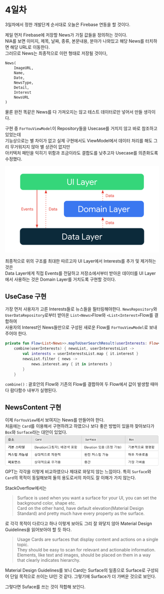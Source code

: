 # 4일차

3일차에서 정한 개발단계 순서대로 오늘은 Firebase 연동을 할 것이다.

제일 먼저 Firebase에 저장할 News가 가질 값들을 정의하는 것이다.   
NIA를 보면 이미지, 제목, 날짜, 종류, 본문내용, 분야가 나와있고 해당 News를 터치하면 해당 URL로 이동한다.   
그러므로 News는 최종적으로 이런 형태로 저장될 것이다,
```
News(
    ImageURL,
    Name,
    Date,
    NewsType,
    Detail,
    Interest
    NewsURL
)
```

물론 완전 똑같은 News를 다 가져오지는 않고 테스트 데이터로만 넣어서 만들 생각이다.

구현 중 `ForYouViewModel`이 Repository들을 Usecase를 거치지 않고 바로 참조하고 있었는데   
기능상으로는 별 차이가 없고 실제 구현에서도 ViewModel에서 데이터 처리를 해도 그리 무거워지지 않아 별 상관이 없지만   
아키텍처 패턴을 익히기 위함과 조금이라도 결합도를 낮추고자 Usecase를 의존화도록 수정했다.

![img_2.png](img_2.png)

최종적으로 위의 구조를 최대한 따르고자 UI Layer에서 Interests를 추가 및 제거하는 것은   
Data Layer에게 직접 Events를 전달하고 저장소에서부터 받아온 데이터를 UI Layer에서 사용하는 것은 Domain Layer를 거치도록 구현할 것이다.

## UseCase 구현
가장 먼저 사용자가 고른 Interests들로 뉴스들을 필터링해야한다.
`NewsRepository`와 `UserDataRepository`로부터 받아온 `List<News>`Flow와 `<List<Interest>`Flow를 결합하여   
사용자의 Interest인 News들만으로 구성된 새로운 Flow를 `ForYouViewModel`로 보내주어야 한다.

```kotlin
private fun Flow<List<News>>.mapToUserSearchResult(userInterests: Flow<List<UserInterest>>): Flow<List<News>> =
    combine(userInterests) { newsList, userInterestsList ->
        val interests = userInterestsList.map { it.interest }
        newsList.filter { news ->
            news.interest.any { it in interests }
        }
    }
```
 
`combine()` : 괄호안의 Flow와 기존의 Flow를 결합하여 두 Flow에서 값이 발생할 때마다 람다함수 내부가 실행된다.   

## NewsContent 구현
이제 `ForYouView`에서 보여지는 News를 만들어야 한다.   
처음에는 `Card`를 이용해서 구현하려고 하였으나 보다 좋은 방법이 있을까 찾아보다가
`Box`와 `Surface`라는 대안이 있었다.
![img_6.png](img_6.png)   
GPT는 각각을 이렇게 비교하였으나 제대로 와닿지 않는 느낌이다.
특히 `Surface`와 `Card`의 목적이 동일해보여 둘의 용도로서의 차이도 잘 이해가 가지 않는다.

StackOverflow에서는
> Surface is used when you want a surface for your UI, you can set the background color, shape etc.   
Card on the other hand, have default elevation(Material Design Standard) and pretty much have every property as the surface.

로 각각 목적이 다르다고 하나 이렇게 보아도 그리 잘 와닿지 않아 Material Design Guidelines을 읽어보아야 할 듯 하다.

> Usage
Cards are surfaces that display content and actions on a single topic.   
They should be easy to scan for relevant and actionable information. Elements, like text and images, should be placed on them in a way that clearly indicates hierarchy.

Material Design Guidelines를 보니 Card는 Surface의 일종으로 Surface로 구성되어 단일 목적으로 쓰이는 UI인 것 같다.
그렇기에 Surface가 더 가벼운 것으로 보인다.

그렇다면 Suface를 쓰는 것이 적합해 보인다.
